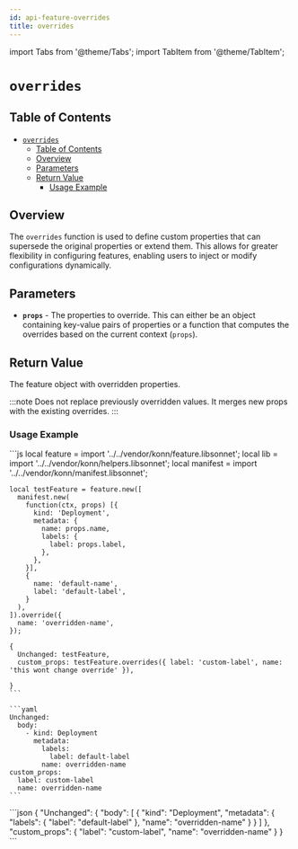 ```yaml
---
id: api-feature-overrides
title: overrides
---
```


import Tabs from '@theme/Tabs';
import TabItem from '@theme/TabItem';


# `overrides`

## Table of Contents
- [`overrides`](#overrides)
  - [Table of Contents](#table-of-contents)
  - [Overview](#overview)
  - [Parameters](#parameters)
  - [Return Value](#return-value)
    - [Usage Example](#usage-example)

## Overview
The `overrides` function is used to define custom properties that can supersede the original properties or extend them. This allows for greater flexibility in configuring features, enabling users to inject or modify configurations dynamically.

## Parameters
- **`props`** - The properties to override. This can either be an object containing key-value pairs of properties or a function that computes the overrides based on the current context (`props`).

## Return Value
The feature object with overridden properties.

:::note
Does not replace previously overridden values.
It merges new props with the existing overrides.
:::


### Usage Example


<Tabs>
    <TabItem value="jsonnet" label="Jsonnet" default>
    ```js
    local feature = import '../../vendor/konn/feature.libsonnet';
    local lib = import '../../vendor/konn/helpers.libsonnet';
    local manifest = import '../../vendor/konn/manifest.libsonnet';

    local testFeature = feature.new([
      manifest.new(
        function(ctx, props) [{
          kind: 'Deployment',
          metadata: {
            name: props.name,
            labels: {
              label: props.label,
            },
          },
        }],
        {
          name: 'default-name',
          label: 'default-label',
        }
      ),
    ]).override({
      name: 'overridden-name',
    });

    {
      Unchanged: testFeature,
      custom_props: testFeature.overrides({ label: 'custom-label', name: 'this wont change override' }),

    }
    ```
  </TabItem>
  <TabItem value="yaml" label="YAML Output">

    ```yaml
    Unchanged:
      body:
        - kind: Deployment
          metadata:
            labels:
              label: default-label
            name: overridden-name
    custom_props:
      label: custom-label
      name: overridden-name
    ```
  </TabItem>
  <TabItem value="json" label="JSON Output">
    ```json
    {
       "Unchanged": {
          "body": [
             {
                "kind": "Deployment",
                "metadata": {
                   "labels": {
                      "label": "default-label"
                   },
                   "name": "overridden-name"
                }
             }
          ]
       },
       "custom_props": {
          "label": "custom-label",
          "name": "overridden-name"
       }
    }
    ```  
    </TabItem>
</Tabs>
